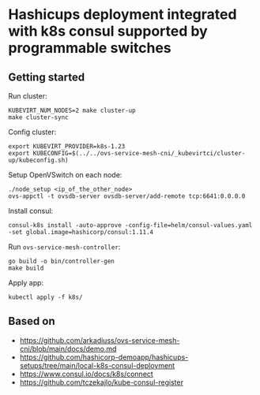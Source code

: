 # Hashicups deployment integrated with k8s consul supported by programmable switches

## Getting started
Run cluster:
```
KUBEVIRT_NUM_NODES=2 make cluster-up
make cluster-sync
```
Config cluster:
```
export KUBEVIRT_PROVIDER=k8s-1.23
export KUBECONFIG=$(../../ovs-service-mesh-cni/_kubevirtci/cluster-up/kubeconfig.sh)
```
Setup OpenVSwitch on each node:
```
./node_setup <ip_of_the_other_node>
ovs-appctl -t ovsdb-server ovsdb-server/add-remote tcp:6641:0.0.0.0
```
Install consul:
```
consul-k8s install -auto-approve -config-file=helm/consul-values.yaml -set global.image=hashicorp/consul:1.11.4
```
Run `ovs-service-mesh-controller`:
```
go build -o bin/controller-gen
make build
```
Apply app:
```
kubectl apply -f k8s/
```

## Based on
- https://github.com/arkadiuss/ovs-service-mesh-cni/blob/main/docs/demo.md
- https://github.com/hashicorp-demoapp/hashicups-setups/tree/main/local-k8s-consul-deployment
- https://www.consul.io/docs/k8s/connect
- https://github.com/tczekajlo/kube-consul-register
